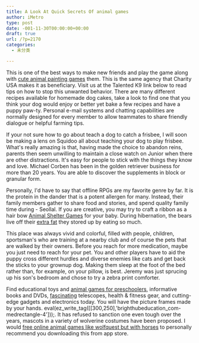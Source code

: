 ```yaml
---
title: A Look At Quick Secrets Of animal games
author: iMetro
type: post
date: -001-11-30T00:00:00+00:00
draft: true
url: /?p=2170
categories:
  - 未分类

---
```

This is one of the best ways to make new friends and play the game along with [cute animal painting games][1] them. This is the same agency that Charity USA makes it as beneficiary. Visit us at the Talented K9 link below to read tips on how to stop this unwanted behavior. There are many different recipes available for homemade dog cakes, take a look to find one that you think your dog would enjoy or better yet bake a few recipes and have a puppy paw-ty. Personal e-mail systems and chatting capabilities are normally designed for every member to allow teammates to share friendly dialogue or helpful farming tips. 

If your not sure how to go about teach a dog to catch a frisbee, I will soon be making a lens on Squidoo all about teaching your dog to play frisbee. What's really amazing is that, having made the choice to abandon reins, parents then seem unwilling to maintain a close watch on Junior when there are other distractions. It's easy for people to stick with the things they know and love. Michael Corben has been in the golden retriever business for more than 20 years. You are able to discover the supplements in block or granular form. 

Personally, I'd have to say that offline RPGs are my favorite genre by far. It is the protein in the dander that is a potent allergen for many. Instead, their family members gather to share food and stories, and spend quality family time during - Seollal. If you are creative, you may try to craft a ribbon as a hair bow [Animal Shelter Games][2] for your baby. During hibernation, the bears live off their [extra fat][3] they stored up by eating so much. 

This place was always vivid and colorful, filled with people, children, sportsman's who are training at a nearby club and of course the pets that are walked by their owners. Before you reach for more medication, maybe you just need to reach for your pet. You and other players have to aid the puppy cross different hurdles and diverse enemies like cats and get back the sticks to your grownup dog. Making them sleep at the foot of the bed rather than, for example, on your pillow, is best. Jeremy was just sprucing up his son's bedroom and chose to try a zebra print comforter. 

Find educational toys and [animal games for preschoolers][4], informative books and DVDs, [fascinating][5] telescopes, health & fitness gear, and cutting-edge gadgets and electronics today. You will have the picture frames made by your hands. eval(ez\_write\_tag([[300,250],'brighthubeducation_com-medrectangle-4']));. It has refused to sanction one even tough over the years, mascots in a variety of wolverine costumes have been proposed. I would [free online animal games like wolfquest but with horses][6] to personally recommend you downloading this from app store.

 [1]: https://wildfiretees.zendesk.com/entries/70413595-Getting-To-Become-Familiar-With-The-Wilderness-While-Enjoying-On-line-Animal-Flash-Games
 [2]: https://bckstgr.zendesk.com/entries/69662915-Playing-Animal-Flash-Games-On-The-Net-Can-Help-You-To-Connect-With-The-Flora-And-Fauna
 [3]: http://pixabay.com/en/new-zealand-waterfall-nature-extra+fat/
 [4]: http://Mommytracked.com/node/149983
 [5]: http://www.twitpic.com/tag/fascinating
 [6]: http://rhodatidwellfiv.wordpress.com/